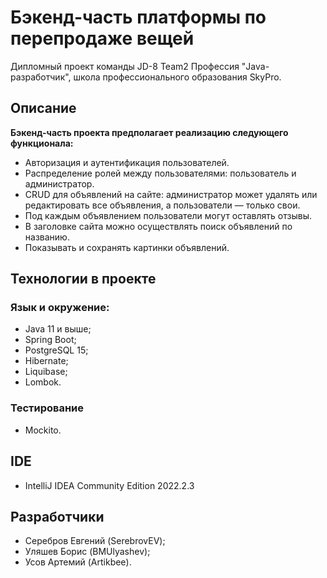 # Бэкенд-часть платформы по перепродаже вещей

Дипломный проект команды JD-8 Team2 Профессия "Java-разработчик", школа профессионального образования SkyPro.

## Описание

**Бэкенд-часть проекта предполагает реализацию следующего функционала:**

- Авторизация и аутентификация пользователей.
- Распределение ролей между пользователями: пользователь и администратор.
- CRUD для объявлений на сайте: администратор может удалять или редактировать все объявления, а пользователи — только свои.
- Под каждым объявлением пользователи могут оставлять отзывы.
- В заголовке сайта можно осуществлять поиск объявлений по названию.
- Показывать и сохранять картинки объявлений.

## Технологии в проекте

### Язык и окружение:

- Java 11 и выше;
- Spring Boot; 
- PostgreSQL 15;
- Hibernate;
- Liquibase;
- Lombok.

### Тестирование

- Mockito.

## IDE

- IntelliJ IDEA Community Edition 2022.2.3

## Разработчики

- Серебров Евгений (SerebrovEV);
- Уляшев Борис (BMUlyashev);
- Усов Артемий (Artikbee).
